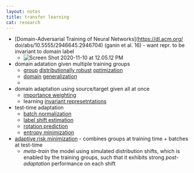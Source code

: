 ```yaml
---
layout: notes
title: transfer learning
cat: research
---
```




- [Domain-Adversarial Training of Neural Networks](https://dl.acm.org/ doi/abs/10.5555/2946645.2946704) (ganin et al. 16) - want repr. to be invariant to domain label
  - ![Screen Shot 2020-11-10 at 12.05.12 PM](../assets/domain_adv_training.png)
- domain adatation given multiple training groups
  - [group](http://papers.neurips.cc/paper/3019-mixture-regression-for-covariate-shift.pdf) [distributionally robust](https://arxiv.org/abs/1611.02041) [optimization](https://arxiv.org/abs/1911.08731)
  - [domain](https://papers.nips.cc/paper/4312-generalizing-from-several-related-classification-tasks-to-a-new-unlabeled-sample) [generalization](https://arxiv.org/abs/2007.01434)
  - 
- domain adaptation using source/target given all at once
  - [importance weighting](https://citeseerx.ist.psu.edu/viewdoc/download?doi=10.1.1.370.4921&rep=rep1&type=pdf)
  - learning [invariant represetntations](https://arxiv.org/abs/1702.05464)
- test-time adaptation
  - [batch normalization](https://arxiv.org/abs/1603.04779)
  - [label shift estimation](https://arxiv.org/abs/1802.03916)
  - [rotation prediction](https://arxiv.org/abs/1909.13231)
  - [entropy minimization](https://arxiv.org/abs/2006.10726)
- [adaptive risk minimization](https://arxiv.org/abs/2007.02931) - combines groups at training time + batches at test-time
  - *meta-train* the model using simulated distribution shifts, which is enabled by the training groups, such that it exhibits strong *post-adaptation* performance on each shift